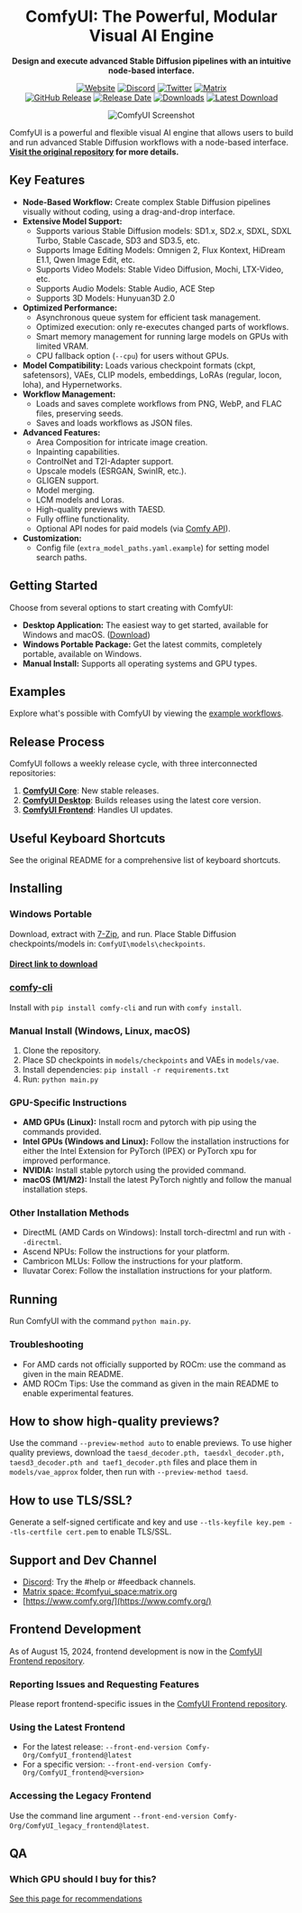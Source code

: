 <div align="center">

# ComfyUI: The Powerful, Modular Visual AI Engine

**Design and execute advanced Stable Diffusion pipelines with an intuitive node-based interface.**

[![Website][website-shield]][website-url]
[![Discord][discord-shield]][discord-url]
[![Twitter][twitter-shield]][twitter-url]
[![Matrix][matrix-shield]][matrix-url]
<br>
[![GitHub Release][github-release-shield]][github-release-link]
[![Release Date][github-release-date-shield]][github-release-link]
[![Downloads][github-downloads-shield]][github-downloads-link]
[![Latest Download][github-downloads-latest-shield]][github-downloads-link]

[matrix-shield]: https://img.shields.io/badge/Matrix-000000?style=flat&logo=matrix&logoColor=white
[matrix-url]: https://app.element.io/#/room/%23comfyui_space%3Amatrix.org
[website-shield]: https://img.shields.io/badge/ComfyOrg-4285F4?style=flat
[website-url]: https://www.comfy.org/
<!-- Workaround to display total user from https://github.com/badges/shields/issues/4500#issuecomment-2060079995 -->
[discord-shield]: https://img.shields.io/badge/dynamic/json?url=https%3A%2F%2Fdiscord.com%2Fapi%2Finvites%2Fcomfyorg%3Fwith_counts%3Dtrue&query=%24.approximate_member_count&logo=discord&logoColor=white&label=Discord&color=green&suffix=%20total
[discord-url]: https://www.comfy.org/discord
[twitter-shield]: https://img.shields.io/twitter/follow/ComfyUI
[twitter-url]: https://x.com/ComfyUI

[github-release-shield]: https://img.shields.io/github/v/release/comfyanonymous/ComfyUI?style=flat&sort=semver
[github-release-link]: https://github.com/comfyanonymous/ComfyUI/releases
[github-release-date-shield]: https://img.shields.io/github/release-date/comfyanonymous/ComfyUI?style=flat
[github-downloads-shield]: https://img.shields/github/downloads/comfyanonymous/ComfyUI/total?style=flat
[github-downloads-latest-shield]: https://img.shields.io/github/downloads/comfyanonymous/ComfyUI/latest/total?style=flat&label=downloads%40latest
[github-downloads-link]: https://github.com/comfyanonymous/ComfyUI/releases

![ComfyUI Screenshot](https://github.com/user-attachments/assets/7ccaf2c1-9b72-41ae-9a89-5688c94b7abe)
</div>

ComfyUI is a powerful and flexible visual AI engine that allows users to build and run advanced Stable Diffusion workflows with a node-based interface. **[Visit the original repository](https://github.com/comfyanonymous/ComfyUI) for more details.**

## Key Features

*   **Node-Based Workflow:** Create complex Stable Diffusion pipelines visually without coding, using a drag-and-drop interface.
*   **Extensive Model Support:**
    *   Supports various Stable Diffusion models: SD1.x, SD2.x, SDXL, SDXL Turbo, Stable Cascade, SD3 and SD3.5, etc.
    *   Supports Image Editing Models: Omnigen 2, Flux Kontext, HiDream E1.1, Qwen Image Edit, etc.
    *   Supports Video Models: Stable Video Diffusion, Mochi, LTX-Video, etc.
    *   Supports Audio Models: Stable Audio, ACE Step
    *   Supports 3D Models: Hunyuan3D 2.0
*   **Optimized Performance:**
    *   Asynchronous queue system for efficient task management.
    *   Optimized execution: only re-executes changed parts of workflows.
    *   Smart memory management for running large models on GPUs with limited VRAM.
    *   CPU fallback option (`--cpu`) for users without GPUs.
*   **Model Compatibility:** Loads various checkpoint formats (ckpt, safetensors), VAEs, CLIP models, embeddings, LoRAs (regular, locon, loha), and Hypernetworks.
*   **Workflow Management:**
    *   Loads and saves complete workflows from PNG, WebP, and FLAC files, preserving seeds.
    *   Saves and loads workflows as JSON files.
*   **Advanced Features:**
    *   Area Composition for intricate image creation.
    *   Inpainting capabilities.
    *   ControlNet and T2I-Adapter support.
    *   Upscale models (ESRGAN, SwinIR, etc.).
    *   GLIGEN support.
    *   Model merging.
    *   LCM models and Loras.
    *   High-quality previews with TAESD.
    *   Fully offline functionality.
    *   Optional API nodes for paid models (via [Comfy API](https://docs.comfy.org/tutorials/api-nodes/overview)).
*   **Customization:**
    *   Config file (`extra_model_paths.yaml.example`) for setting model search paths.

## Getting Started

Choose from several options to start creating with ComfyUI:

*   **Desktop Application:** The easiest way to get started, available for Windows and macOS. ([Download](https://www.comfy.org/download))
*   **Windows Portable Package:** Get the latest commits, completely portable, available on Windows.
*   **Manual Install:** Supports all operating systems and GPU types.

## Examples

Explore what's possible with ComfyUI by viewing the [example workflows](https://comfyanonymous.github.io/ComfyUI_examples/).

## Release Process

ComfyUI follows a weekly release cycle, with three interconnected repositories:

1.  **[ComfyUI Core](https://github.com/comfyanonymous/ComfyUI)**: New stable releases.
2.  **[ComfyUI Desktop](https://github.com/Comfy-Org/desktop)**: Builds releases using the latest core version.
3.  **[ComfyUI Frontend](https://github.com/Comfy-Org/ComfyUI_frontend)**: Handles UI updates.

## Useful Keyboard Shortcuts

See the original README for a comprehensive list of keyboard shortcuts.

## Installing

### Windows Portable

Download, extract with [7-Zip](https://7-zip.org), and run. Place Stable Diffusion checkpoints/models in: `ComfyUI\models\checkpoints`.

#### [Direct link to download](https://github.com/comfyanonymous/ComfyUI/releases/latest/download/ComfyUI_windows_portable_nvidia.7z)

### [comfy-cli](https://docs.comfy.org/comfy-cli/getting-started)

Install with `pip install comfy-cli` and run with `comfy install`.

### Manual Install (Windows, Linux, macOS)

1.  Clone the repository.
2.  Place SD checkpoints in `models/checkpoints` and VAEs in `models/vae`.
3.  Install dependencies: `pip install -r requirements.txt`
4.  Run: `python main.py`

### GPU-Specific Instructions

*   **AMD GPUs (Linux):** Install rocm and pytorch with pip using the commands provided.
*   **Intel GPUs (Windows and Linux):** Follow the installation instructions for either the Intel Extension for PyTorch (IPEX) or PyTorch xpu for improved performance.
*   **NVIDIA:** Install stable pytorch using the provided command.
*   **macOS (M1/M2):** Install the latest PyTorch nightly and follow the manual installation steps.

### Other Installation Methods

*   DirectML (AMD Cards on Windows): Install torch-directml and run with `--directml`.
*   Ascend NPUs: Follow the instructions for your platform.
*   Cambricon MLUs: Follow the instructions for your platform.
*   Iluvatar Corex: Follow the installation instructions for your platform.

## Running

Run ComfyUI with the command `python main.py`.

### Troubleshooting

*   For AMD cards not officially supported by ROCm: use the command as given in the main README.
*   AMD ROCm Tips: Use the command as given in the main README to enable experimental features.

## How to show high-quality previews?

Use the command `--preview-method auto` to enable previews.  To use higher quality previews, download the `taesd_decoder.pth, taesdxl_decoder.pth, taesd3_decoder.pth and taef1_decoder.pth` files and place them in `models/vae_approx` folder, then run with `--preview-method taesd`.

## How to use TLS/SSL?

Generate a self-signed certificate and key and use `--tls-keyfile key.pem --tls-certfile cert.pem` to enable TLS/SSL.

## Support and Dev Channel

*   [Discord](https://comfy.org/discord): Try the #help or #feedback channels.
*   [Matrix space: #comfyui_space:matrix.org](https://app.element.io/#/room/%23comfyui_space%3Amatrix.org)
*   [https://www.comfy.org/](https://www.comfy.org/)

## Frontend Development

As of August 15, 2024, frontend development is now in the [ComfyUI Frontend repository](https://github.com/Comfy-Org/ComfyUI_frontend).

### Reporting Issues and Requesting Features

Please report frontend-specific issues in the [ComfyUI Frontend repository](https://github.com/Comfy-Org/ComfyUI_frontend).

### Using the Latest Frontend

*   For the latest release: `--front-end-version Comfy-Org/ComfyUI_frontend@latest`
*   For a specific version: `--front-end-version Comfy-Org/ComfyUI_frontend@<version>`

### Accessing the Legacy Frontend

Use the command line argument `--front-end-version Comfy-Org/ComfyUI_legacy_frontend@latest`.

## QA

### Which GPU should I buy for this?

[See this page for recommendations](https://github.com/comfyanonymous/ComfyUI/wiki/Which-GPU-should-I-buy-for-ComfyUI)